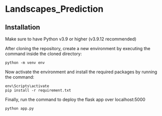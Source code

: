 # Landscapes_Prediction

## Installation

Make sure to have Python v3.9 or higher (v3.9.12 recommended)

After cloning the repository, create a new environment by executing the command inside the cloned directory:
```
python -m venv env
```
Now activate the environment and install the required packages by running the command:
```
env\Scripts\activate
pip install -r requirement.txt
```
Finally, run the command to deploy the flask app over localhost:5000
```
python app.py
```
